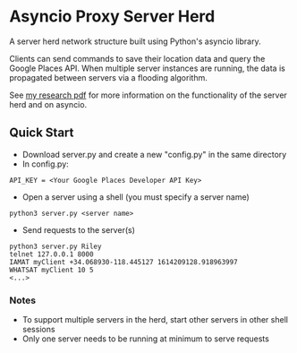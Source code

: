 # Asyncio Proxy Server Herd

A server herd network structure built using Python's asyncio library.

Clients can send commands to save their location data and query the Google Places API. When multiple server instances are running, the data is propagated between servers via a flooding algorithm.

See [my research pdf](ServerHerdResearch.pdf) for more information on the functionality of the server herd and on asyncio.

## Quick Start
- Download server.py and create a new "config.py" in the same directory
- In config.py:
```
API_KEY = <Your Google Places Developer API Key>
```
- Open a server using a shell (you must specify a server name)
```
python3 server.py <server name>
```
- Send requests to the server(s)
```
python3 server.py Riley
telnet 127.0.0.1 8000
IAMAT myClient +34.068930-118.445127 1614209128.918963997
WHATSAT myClient 10 5
<...>
```
### Notes
- To support multiple servers in the herd, start other servers in other shell sessions
- Only one server needs to be running at minimum to serve requests
